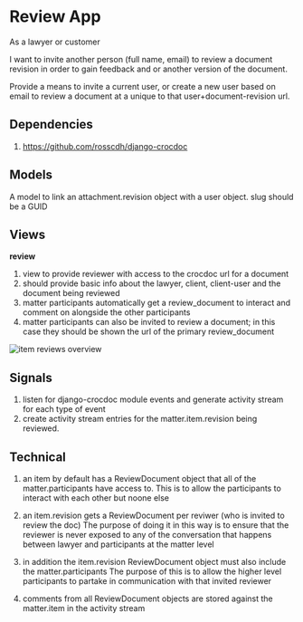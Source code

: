 Review App
==========

As a lawyer or customer

I want to invite another person (full name, email) to review a document revision
in order to gain feedback and or another version of the document.

Provide a means to invite a current user, or create a new user based on email
to review a document at a unique to that user+document-revision url.


Dependencies
------------

1. https://github.com/rosscdh/django-crocdoc


Models
------

A model to link an attachment.revision object with a user object.
slug should be a GUID


Views
-----

__review__

1. view to provide reviewer with access to the crocdoc url for a document
2. should provide basic info about the lawyer, client, client-user and the 
document being reviewed
3. matter participants automatically get a review_document to interact and comment on alongside the other participants
4. matter participants can also be invited to review a document; in this case they should be shown the url of the primary review_document

![item reviews overview](https://s3-eu-west-1.amazonaws.com/documentation-lawpal/item_latest_revision_reviews_overview.png "Item Document Reviews Overview")


Signals
-------

1. listen for django-crocdoc module events and generate activity stream for each
type of event
2. create activity stream entries for the matter.item.revision being reviewed.


Technical
---------

1. an item by default has a ReviewDocument object that all of 
the matter.participants have access to. This is to allow the participants to
interact with each other but noone else

2. an item.revision gets a ReviewDocument per reviwer (who is invited to review the doc)
The purpose of doing it in this way is to ensure that the reviewer is never exposed
to any of the conversation that happens between lawyer and participants at the matter level

3. in addition the item.revision ReviewDocument object must also include the matter.participants
The purpose of this is to allow the higher level participants to partake in communication with
that invited reviewer

4. comments from all ReviewDocument objects are stored against the matter.item in the activity stream
